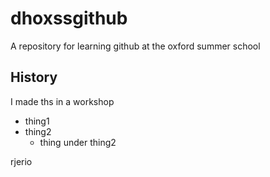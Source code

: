 # dhoxssgithub
A repository for learning github at the oxford summer school

## History

I made ths in a workshop

* thing1
* thing2
  * thing under thing2

rjerio